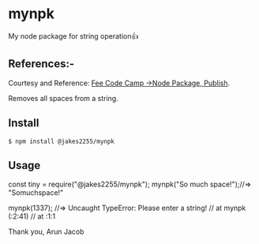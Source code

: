# mynpk
My node package for string operation:+1:

## References:-
Courtesy and Reference: [Fee Code Camp ->Node Package, Publish](https://www.freecodecamp.org/news/how-to-make-a-beautiful-tiny-npm-package-and-publish-it-2881d4307f78/).

Removes all spaces from a string.

## Install

`$ npm install @jakes2255/mynpk`

## Usage

const tiny = require("@jakes2255/mynpk");
mynpk("So much space!");//=> "Somuchspace!"

mynpk(1337);
//=> Uncaught TypeError: Please enter a string!
//    at mynpk (<anonymous>:2:41)
//    at <anonymous>:1:1


Thank you,
Arun Jacob

